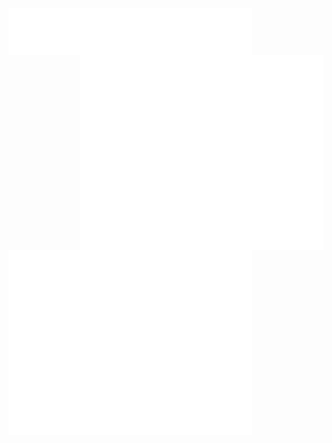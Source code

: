 <div align="center">
  <img align="left" width="390" src="/metrics.classic.svg" alt="Metrics Classic">
  <img align="right" width="390" src="/metrics.plugin.anilist.svg" alt="Metrics Anilist">
  <img align="left" width="390" src="/metrics.plugin.isocalendar.halfyear.svg" alt="Metrics IsoCalendar Half Year">
  <img align="left" width="390" src="/metrics.plugin.languages.details.svg" alt="Metrics Language Details">
</div>
